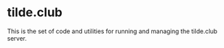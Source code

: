 tilde.club
==========

This is the set of code and utilities for running and managing the
tilde.club server.
